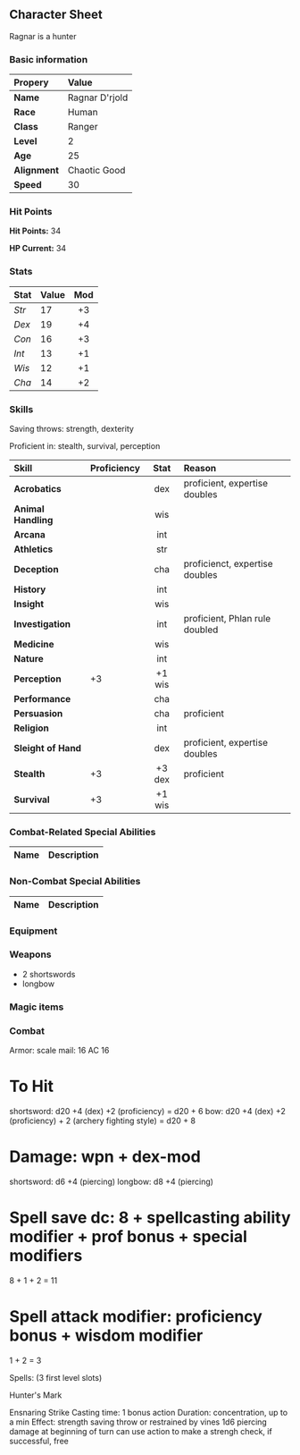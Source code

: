## Character Sheet

Ragnar is a hunter

### Basic information

| Propery| Value|
|:--------|:-------|
| **Name** | Ragnar D'rjold  |
| **Race** | Human  |
| **Class** | Ranger |
| **Level** | 2  |
| **Age** | 25 |
| **Alignment** | Chaotic Good | 
| **Speed**  | 30 |


### Hit Points

**Hit Points:** 34

**HP Current:** 34


### Stats

| Stat | Value | Mod  |
|:-----|:------|:----:|
| *Str* | 17   | +3   |
| *Dex* | 19   | +4   |
| *Con* | 16   | +3   |
| *Int* | 13   | +1   |
| *Wis* | 12   | +1   |
| *Cha* | 14   | +2   |


### Skills

Saving throws: strength, dexterity

Proficient in: stealth, survival, perception

|Skill | Proficiency | Stat | Reason| 
|:-----|:-----------|:-----:|:--------|
| **Acrobatics**        |    | dex| proficient, expertise doubles|
| **Animal Handling**   |    | wis    |
| **Arcana**            |    | int    |
| **Athletics**         |    | str    |
| **Deception**         |    | cha | proficienct, expertise doubles|
| **History**           |    | int    | |
| **Insight**           |    | wis    | |
| **Investigation**     |    | int | proficient, Phlan rule doubled|
| **Medicine**          |    | wis    |  |
| **Nature**            |    | int    | |
| **Perception**        | +3   |  +1 wis  | |
| **Performance**       |      | cha    | |
| **Persuasion**        |      | cha | proficient|
| **Religion**          |      | int    |    |
| **Sleight of Hand**   |      | dex | proficient, expertise doubles|
| **Stealth**           | +3   | +3  dex | proficient | 
| **Survival**          | +3   |  +1 wis    |    |


### Combat-Related Special Abilities

| Name | Description |
|:-----|:------|

### Non-Combat Special Abilities

| Name | Description |
|:-----|:------|

### Equipment



### Weapons

* 2 shortswords
* longbow


### Magic items


### Combat

Armor:
scale mail: 16   AC 16

# To Hit
shortsword:  d20 +4 (dex) +2 (proficiency)                              = d20 + 6
bow:         d20 +4 (dex) +2 (proficiency) + 2 (archery fighting style) = d20 + 8


# Damage: wpn + dex-mod
shortsword:   d6  +4 (piercing)
longbow:      d8  +4 (piercing)


# Spell save dc: 8 + spellcasting ability modifier + prof bonus + special modifiers
8 + 1 + 2  = 11


# Spell attack modifier:  proficiency bonus + wisdom modifier
1 + 2 = 3

Spells: (3 first level slots)

Hunter's Mark

Ensnaring Strike
Casting time: 1 bonus action
Duration:      concentration, up to a min
Effect:   strength saving throw or restrained by vines
          1d6 piercing damage at beginning of turn
          can use action to make a strengh check, if successful, free
